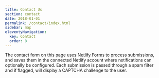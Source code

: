 ```yaml
---
title: Contact Us
section: contact
date: 2018-01-01
permalink: /contact/index.html
sidebar: map
eleventyNavigation:
  key: Contact
  order: 8
---
```

The contact form on this page uses
[Netlify Forms](https://www.netlify.com/docs/form-handling/) to process
submissions, and saves them in the connected Netlify account where
notifications can optionally be configured. Each submission is passed through a
spam filter and if flagged, will display a CAPTCHA challenge to the user.
